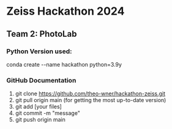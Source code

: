 # Zeiss Hackathon 2024
## Team 2: PhotoLab

### Python Version used:
conda create --name hackathon python=3.9y

### GitHub Documentation
1. git clone https://github.com/theo-wner/hackathon-zeiss.git
2. git pull origin main (for getting the most up-to-date version)
3. git add [your files]
4. git commit -m "message"
5. git push origin main